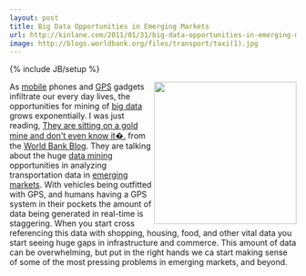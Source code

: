 ```yaml
---
layout: post
title: Big Data Opportunities in Emerging Markets
url: http://kinlane.com/2011/01/31/big-data-opportunities-in-emerging-markets/
image: http://blogs.worldbank.org/files/transport/taxi(1).jpg
---
```

{% include JB/setup %}
<img src="http://blogs.worldbank.org/files/transport/taxi(1).jpg"  width="250" align="right" />As <a href="http://www.kinlane.com/category/mobile/">mobile</a> phones and <a class="zem_slink" title="Global Positioning System" rel="wikipedia" href="http://en.wikipedia.org/wiki/Global_Positioning_System">GPS</a> gadgets infiltrate our every day lives, the opportunities for mining of <a href="http://www.kinlane.com/category/data-20/">big data</a> grows exponentially.
I was just reading, <a href="http://blogs.worldbank.org/transport/node/563" target="_blank">They are sitting on a gold mine and don't even know it�.</a> from the <a href="http://blogs.worldbank.org/" target="_blank">World Bank Blog</a>. They are talking about the huge <a href="http://www.kinlane.com/category/data-20/data-harvesting/">data mining</a> opportunities in analyzing transportation data in <a class="zem_slink" title="Emerging Markets" rel="wikinvest" href="http://www.wikinvest.com/concept/Emerging_Markets">emerging markets</a>.
With vehicles being outfitted with GPS, and humans having a GPS system in their pockets the amount of data being generated in real-time is staggering.
When you start cross referencing this data with shopping, housing, food, and other vital data you start seeing huge gaps in infrastructure and commerce.
This amount of data can be overwhelming, but put in the right hands we ca start making sense of some of the most pressing problems in emerging markets, and beyond.